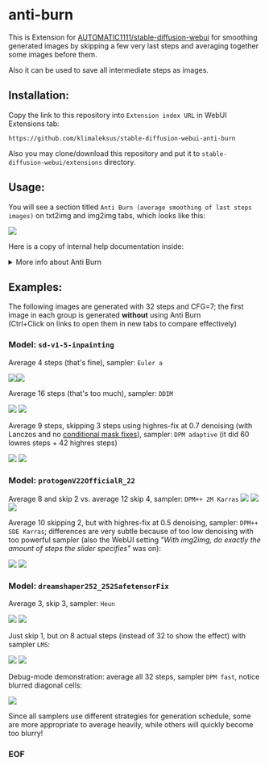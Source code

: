 # anti-burn

This is Extension for [AUTOMATIC1111/stable-diffusion-webui](https://github.com/AUTOMATIC1111/stable-diffusion-webui) for smoothing generated images by skipping a few very last steps and averaging together some images before them.

Also it can be used to save all intermediate steps as images.

## Installation:
Copy the link to this repository into `Extension index URL` in WebUI Extensions tab:
```
https://github.com/klimaleksus/stable-diffusion-webui-anti-burn
```
Also you may clone/download this repository and put it to `stable-diffusion-webui/extensions` directory.

## Usage:
You will see a section titled `Anti Burn (average smoothing of last steps images)` on txt2img and img2img tabs, which looks like this:

![](https://klimaleksus2.ucoz.ru/sd/anti-burn_section.png)

Here is a copy of internal help documentation inside:
<details><summary>More info about Anti Burn</summary>

Sometimes samplers produce burned-out images on last step, especially on overtrained models at low number of steps.  
By simply **throwing off the last iteration** or two, you can get more appealing result!

Also, many samples create subtle differences on image in the end at large step count generation, but don't actually increase its quality: each iteration is slightly corrupted in finer details.  
By **averaging several last images**, you can get much smoother and accurate softer version!

This extension can do both: drop a few last images and merge together some of the rest.

Unless the first checkbox (`Enable Anti Burn`) is checked, this extension will be disabled.  
Otherwise, it intercepts internal sampling loop call to grab latent results of each step and store a queue of them in RAM until the end of the batch. Then, those samples will be VAE-rendered and averaged together, replacing the final result for the rest of processing.

To help you select the right values for skip and count average, you can use `Brute-force mode`: then this extension will loop through all possible combinations in chosen limits (taking into account actual number of available samples) and render them separated, into a subfolder inside your /txt2img-images/ (or what you have set) directory.  

If you want to actually see all of intermediate steps images, you can check `Store`-mode: then this extension will render and save latents just as sampler produces them, so it is very slow (but accurate, since it is not dependent on "Live preview" settings). To see just a few last steps, you should rather use Brute mode with "Count=0" but high Skip, it will be much faster, but you won't get samples from the first pass of highres-fix this way.  

The `Debug`-mode will make this extension replace only a half of image with averaged version: it will redraw just regions of top-right and bottom-left corner. This might help you to understand, whether the averaging is really working, and simplifies comparing of different sources (for example, checking: is the image in Brute and the corresponding unaffected copy in Store are actually rendered properly in normal operation with the same Count and Skip values?)

Filename pattern for Brute:  
`AntiBurn_<start_timestamp>_Brute_<batch_number>_<image_number>-Skip=<now_skipped>-Average=<now_averaged>.png`  
Filename pattern for Store:  
`AntiBurn_<start_timestamp>_Store_<batch_number>_<image_number>-Phase=<highres_pass>-Step=<current_step>.png`

- This extension prints useful lines in console output and also stores `AntiBurn:` section to Generate info, but it doesn’t automatically read those parameters back.  
- When there are less total steps than selected Skip, then an original image is returned instead.  
- When there are less steps than needed for Count averaging, then it outputs "Average:X;" in generation info and proceeds with what is available.  
- When Count=1, no averaging is performed, so use can use it when you need just Skip. Since all modes (Store/Debug/Brute/Count/Skip) can be used together simultaneously, you can set Count=1 and Skip=0 if you want only checked Store to be in effect.  
- Be careful when using xformers: sometimes your GPU will create different images in a row, even with very same settings! So you won't be able to correctly replicate an image of some previous step, which might mislead you when you start comparing things.  
- Math for averaging: take float pixel colors by three channels for all needed samples; find a median (most common/mean value) for each pixel color between samples; then average all samples with equal-weight addition and division on count; finally mix together that median and average, scale to 0-255 and store as integers.  
- You cannot set Skip or Count just for the first pass of highres.fix pipeline. Thus, if you use latent upscale, you're out of luck already; and otherwise you'll have to perform first lowres phase manually, if you really have a reason to do so.

**TL;DR**

If your image is ugly, try to set `Count`, about to 2-4.  
If your image is burned, try to increase `Skip`, about to 1-2, but set Count to 0.  
If you want really smooth result, set both Skip and Count to something **higher**.  
The more _generation Steps_ you have, the less AntiBurn effect you will get.

</details>

## Examples:

The following images are generated with 32 steps and CFG=7; the first image in each group is generated **without** using Anti Burn   
(Ctrl+Click on links to open them in new tabs to compare effectively)

### Model: `sd-v1-5-inpainting`

Average 4 steps (that's fine), sampler: `Euler a`

[![](https://klimaleksus2.ucoz.ru/sd/anti-burn/anti-burn_gallery_1_1.jpg)]( https://klimaleksus2.ucoz.ru/sd/anti-burn/anti-burn_gallery_1_1.png)[![](https://klimaleksus2.ucoz.ru/sd/anti-burn/anti-burn_gallery_1_2.jpg)]( https://klimaleksus2.ucoz.ru/sd/anti-burn/anti-burn_gallery_1_2.png)

Average 16 steps (that's too much), sampler: `DDIM`

[![](https://klimaleksus2.ucoz.ru/sd/anti-burn/anti-burn_gallery_2_1.jpg)]( https://klimaleksus2.ucoz.ru/sd/anti-burn/anti-burn_gallery_2_1.png)
[![](https://klimaleksus2.ucoz.ru/sd/anti-burn/anti-burn_gallery_2_2.jpg)]( https://klimaleksus2.ucoz.ru/sd/anti-burn/anti-burn_gallery_2_2.png)

Average 9 steps, skipping 3 steps using highres-fix at 0.7 denoising (with Lanczos and no [conditional mask fixes](https://github.com/klimaleksus/stable-diffusion-webui-conditioning-highres-fix)), sampler: `DPM adaptive` (it did 60 lowres steps + 42 highres steps)

[![](https://klimaleksus2.ucoz.ru/sd/anti-burn/anti-burn_gallery_3_1.jpg)]( https://klimaleksus2.ucoz.ru/sd/anti-burn/anti-burn_gallery_3_1.png)
[![](https://klimaleksus2.ucoz.ru/sd/anti-burn/anti-burn_gallery_3_2.jpg)]( https://klimaleksus2.ucoz.ru/sd/anti-burn/anti-burn_gallery_3_2.png)

### Model: `protogenV22OfficialR_22`

Average 8 and skip 2 vs. average 12 skip 4, sampler: `DPM++ 2M Karras`
[![](https://klimaleksus2.ucoz.ru/sd/anti-burn/anti-burn_gallery_4_1.jpg)]( https://klimaleksus2.ucoz.ru/sd/anti-burn/anti-burn_gallery_4_1.png)
[![](https://klimaleksus2.ucoz.ru/sd/anti-burn/anti-burn_gallery_4_2.jpg)]( https://klimaleksus2.ucoz.ru/sd/anti-burn/anti-burn_gallery_4_2.png)
[![](https://klimaleksus2.ucoz.ru/sd/anti-burn/anti-burn_gallery_4_3.jpg)]( https://klimaleksus2.ucoz.ru/sd/anti-burn/anti-burn_gallery_4_3.png)

Average 10 skipping 2, but with highres-fix at 0.5 denoising, sampler: `DPM++ SDE Karras`; differences are very subtle because of too low denoising with too powerful sampler (also the WebUI setting _"With img2img, do exactly the amount of steps the slider specifies"_ was on):

[![](https://klimaleksus2.ucoz.ru/sd/anti-burn/anti-burn_gallery_5_1.jpg)]( https://klimaleksus2.ucoz.ru/sd/anti-burn/anti-burn_gallery_5_1.png)
[![](https://klimaleksus2.ucoz.ru/sd/anti-burn/anti-burn_gallery_5_2.jpg)]( https://klimaleksus2.ucoz.ru/sd/anti-burn/anti-burn_gallery_5_2.png)

### Model: `dreamshaper252_252SafetensorFix`

Average 3, skip 3, sampler: `Heun`

[![](https://klimaleksus2.ucoz.ru/sd/anti-burn/anti-burn_gallery_6_1.jpg)]( https://klimaleksus2.ucoz.ru/sd/anti-burn/anti-burn_gallery_6_1.png)
[![](https://klimaleksus2.ucoz.ru/sd/anti-burn/anti-burn_gallery_6_2.jpg)]( https://klimaleksus2.ucoz.ru/sd/anti-burn/anti-burn_gallery_6_2.png)

Just skip 1, but on 8 actual steps (instead of 32 to show the effect) with sampler `LMS`:

[![](https://klimaleksus2.ucoz.ru/sd/anti-burn/anti-burn_gallery_7_1.jpg)]( https://klimaleksus2.ucoz.ru/sd/anti-burn/anti-burn_gallery_7_1.png)
[![](https://klimaleksus2.ucoz.ru/sd/anti-burn/anti-burn_gallery_7_2.jpg)]( https://klimaleksus2.ucoz.ru/sd/anti-burn/anti-burn_gallery_7_2.png)

Debug-mode demonstration: average all 32 steps, sampler `DPM fast`, notice blurred diagonal cells:

[![](https://klimaleksus2.ucoz.ru/sd/anti-burn/anti-burn_gallery_8_1.jpg)]( https://klimaleksus2.ucoz.ru/sd/anti-burn/anti-burn_gallery_8_1.png)

Since all samplers use different strategies for generation schedule, some are more appropriate to average heavily, while others will quickly become too blurry!

### EOF

